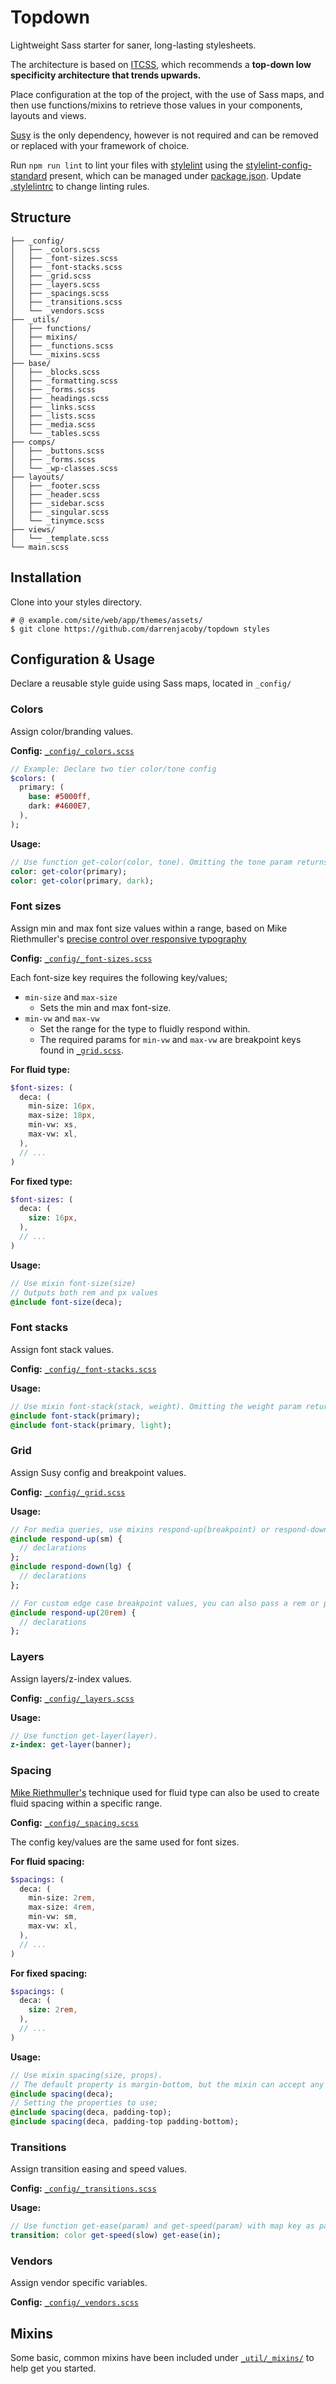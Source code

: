 # Topdown

Lightweight Sass starter for saner, long-lasting stylesheets.

The architecture is based on [ITCSS](http://itcss.io/), which recommends a **top-down low specificity architecture that trends upwards.**

Place configuration at the top of the project, with the use of Sass maps, and then use functions/mixins to retrieve those values in your components, layouts and views.

[Susy](http://susy.oddbird.net/) is the only dependency, however is not required and can be removed or replaced with your framework of choice.

Run `npm run lint` to lint your files with [stylelint](http://stylelint.io/) using the [stylelint-config-standard](https://github.com/stylelint/stylelint-config-standard) present, which can be managed under [package.json](package.json).  Update [.stylelintrc](.stylelintrc) to change linting rules.

## Structure

```shell
├── _config/
│   ├── _colors.scss
│   ├── _font-sizes.scss
│   ├── _font-stacks.scss
│   ├── _grid.scss
│   ├── _layers.scss
│   ├── _spacings.scss
│   ├── _transitions.scss
│   └── _vendors.scss
├── _utils/
│   ├── functions/
│   ├── mixins/
│   ├── _functions.scss
│   └── _mixins.scss
├── base/
│   ├── _blocks.scss
│   ├── _formatting.scss
│   ├── _forms.scss
│   ├── _headings.scss
│   ├── _links.scss
│   ├── _lists.scss
│   ├── _media.scss
│   └── _tables.scss
├── comps/
│   ├── _buttons.scss
│   ├── _forms.scss
│   └── _wp-classes.scss
├── layouts/
│   ├── _footer.scss
│   ├── _header.scss
│   ├── _sidebar.scss
│   ├── _singular.scss
│   └── _tinymce.scss
├── views/
│   └── _template.scss
└── main.scss
```

## Installation

Clone into your styles directory.

```shell
# @ example.com/site/web/app/themes/assets/
$ git clone https://github.com/darrenjacoby/topdown styles
```

## Configuration & Usage

Declare a reusable style guide using Sass maps, located in `_config/`

### Colors

Assign color/branding values.

**Config:** [`_config/_colors.scss`](_config/_colors.scss)

```sass
// Example: Declare two tier color/tone config
$colors: (
  primary: (
    base: #5000ff,
    dark: #4600E7,
  ),
);
```

**Usage:**
```sass
// Use function get-color(color, tone). Omitting the tone param returns the base key.
color: get-color(primary);
color: get-color(primary, dark);
```

### Font sizes

Assign min and max font size values within a range, based on Mike Riethmuller's [precise control over responsive typography](https://madebymike.com.au/writing/precise-control-responsive-typography/)

**Config:** [`_config/_font-sizes.scss`](_config/_font-sizes.scss)

Each font-size key requires the following key/values;
* `min-size` and `max-size`
  * Sets the min and max font-size.
* `min-vw` and `max-vw`
  * Set the range for the type to fluidly respond within.
  * The required params for `min-vw` and `max-vw` are breakpoint keys found in [`_grid.scss`](_config/_grid.scss).

**For fluid type:**
```sass
$font-sizes: (
  deca: (
    min-size: 16px,
    max-size: 18px,
    min-vw: xs,
    max-vw: xl,
  ),
  // ...
)
```

**For fixed type:**
```sass
$font-sizes: (
  deca: (
    size: 16px,
  ),
  // ...
)
```

**Usage:**
```sass
// Use mixin font-size(size)
// Outputs both rem and px values
@include font-size(deca);
```

### Font stacks

Assign font stack values.

**Config:** [`_config/_font-stacks.scss`](_config/_font-stacks.scss)

**Usage:**
```sass
// Use mixin font-stack(stack, weight). Omitting the weight param returns the base key.
@include font-stack(primary);
@include font-stack(primary, light);
```

### Grid

Assign Susy config and breakpoint values.

**Config:** [`_config/_grid.scss`](_config/_grid.scss)

**Usage:**
```sass
// For media queries, use mixins respond-up(breakpoint) or respond-down(breakpoint).
@include respond-up(sm) {
  // declarations
};
@include respond-down(lg) {
  // declarations
};

// For custom edge case breakpoint values, you can also pass a rem or px value to the mixin.
@include respond-up(20rem) {
  // declarations
};
```

### Layers

Assign layers/z-index values.

**Config:** [`_config/_layers.scss`](_config/_layers.scss)

**Usage:**
```sass
// Use function get-layer(layer).
z-index: get-layer(banner);
```

### Spacing

[Mike Riethmuller's](https://madebymike.com.au/writing/precise-control-responsive-typography/) technique used for fluid type can also be used to create fluid spacing within a specific range.

**Config:** [`_config/_spacing.scss`](_config/_spacing.scss)

The config key/values are the same used for font sizes.

**For fluid spacing:**
```sass
$spacings: (
  deca: (
    min-size: 2rem,
    max-size: 4rem,
    min-vw: sm,
    max-vw: xl,
  ),
  // ...
)
```

**For fixed spacing:**
```sass
$spacings: (
  deca: (
    size: 2rem,
  ),
  // ...
)
```

**Usage:**
```sass
// Use mixin spacing(size, props).
// The default property is margin-bottom, but the mixin can accept any sizing type property/properties.
@include spacing(deca);
// Setting the properties to use;
@include spacing(deca, padding-top);
@include spacing(deca, padding-top padding-bottom);
```

### Transitions

Assign transition easing and speed values.

**Config:** [`_config/_transitions.scss`](_config/_transitions.scss)

**Usage:**
```sass
// Use function get-ease(param) and get-speed(param) with map key as param
transition: color get-speed(slow) get-ease(in);
```

### Vendors

Assign vendor specific variables.

**Config:** [`_config/_vendors.scss`](_config/_vendors.scss)

## Mixins

Some basic, common mixins have been included under [`_util/_mixins/`](_util/_mixins/) to help get you started.
